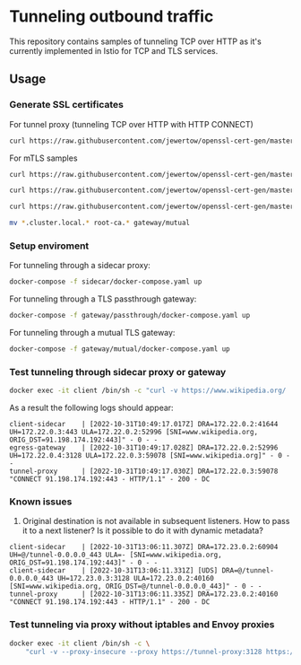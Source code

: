 # Tunneling outbound traffic

This repository contains samples of tunneling TCP over HTTP as it's currently implemented in Istio for TCP and TLS services.

## Usage

### Generate SSL certificates
For tunnel proxy (tunneling TCP over HTTP with HTTP CONNECT)
```sh
curl https://raw.githubusercontent.com/jewertow/openssl-cert-gen/master/tls.sh | sh -s - --subject="tunnel-proxy"
```
For mTLS samples
```sh
curl https://raw.githubusercontent.com/jewertow/openssl-cert-gen/master/tls.sh | sh -s - --subject="cluster.local" --root-cert

curl https://raw.githubusercontent.com/jewertow/openssl-cert-gen/master/tls.sh | sh -s - --subject="client.default.svc.cluster.local" --root-cert-path=root-ca.crt --root-key-path=root-ca.key

curl https://raw.githubusercontent.com/jewertow/openssl-cert-gen/master/tls.sh | sh -s - --subject="egress-gateway.istio-system.svc.cluster.local" --root-cert-path=root-ca.crt --root-key-path=root-ca.key

mv *.cluster.local.* root-ca.* gateway/mutual
```

### Setup enviroment
For tunneling through a sidecar proxy:
```sh
docker-compose -f sidecar/docker-compose.yaml up
```
For tunneling through a TLS passthrough gateway:
```sh
docker-compose -f gateway/passthrough/docker-compose.yaml up
```
For tunneling through a mutual TLS gateway:
```sh
docker-compose -f gateway/mutual/docker-compose.yaml up
```

### Test tunneling through sidecar proxy or gateway
```sh
docker exec -it client /bin/sh -c "curl -v https://www.wikipedia.org/ | grep -o \"<title>.*</title>\""
```
As a result the following logs should appear:
```log
client-sidecar    | [2022-10-31T10:49:17.017Z] DRA=172.22.0.2:41644 UH=172.22.0.3:443 ULA=172.22.0.2:52996 [SNI=www.wikipedia.org, ORIG_DST=91.198.174.192:443]" - 0 - -
egress-gateway    | [2022-10-31T10:49:17.028Z] DRA=172.22.0.2:52996 UH=172.22.0.4:3128 ULA=172.22.0.3:59078 [SNI=www.wikipedia.org]" - 0 - -
tunnel-proxy      | [2022-10-31T10:49:17.030Z] DRA=172.22.0.3:59078 "CONNECT 91.198.174.192:443 - HTTP/1.1" - 200 - DC
```

### Known issues
1. Original destination is not available in subsequent listeners. How to pass it to a next listener? Is it possible to do it with dynamic metadata?
```log
client-sidecar    | [2022-10-31T13:06:11.307Z] DRA=172.23.0.2:60904 UH=@/tunnel-0.0.0.0_443 ULA=- [SNI=www.wikipedia.org, ORIG_DST=91.198.174.192:443]" - 0 - -
client-sidecar    | [2022-10-31T13:06:11.331Z] [UDS] DRA=@/tunnel-0.0.0.0_443 UH=172.23.0.3:3128 ULA=172.23.0.2:40160 [SNI=www.wikipedia.org, ORIG_DST=@/tunnel-0.0.0.0_443]" - 0 - -
tunnel-proxy      | [2022-10-31T13:06:11.335Z] DRA=172.23.0.2:40160 "CONNECT 91.198.174.192:443 - HTTP/1.1" - 200 - DC
```

### Test tunneling via proxy without iptables and Envoy proxies
```sh
docker exec -it client /bin/sh -c \
    "curl -v --proxy-insecure --proxy https://tunnel-proxy:3128 https://www.wikipedia.org/ | grep -o \"<title>.*</title>\""
```
